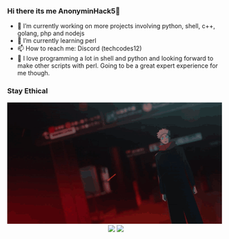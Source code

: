 ### Hi there its me AnonyminHack5👋

- 🔭 I’m currently working on more projects involving python, shell, c++, golang, php and nodejs
- 🌱 I’m currently learning perl 
- 📫 How to reach me: Discord (techcodes12)
- 💠 I love programming a lot in shell and python and looking forward to make other scripts with perl. Going to be a great expert experience for me though.


### Stay Ethical
<img src="https://github.com/TermuxHackz/termuxhackz/blob/master/221968.gif"/>


<center>
<img src="https://img.shields.io/badge/Author-AnonyminHack5-green"/> 
<img src="https://img.shields.io/badge/Repo-TermuxHackz-blue"/>
</center>
